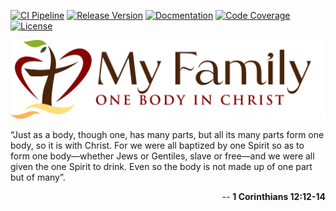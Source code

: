 [![CI Pipeline](https://github.com/cgilliard/myfamily/actions/workflows/main.yml/badge.svg)](https://github.com/cgilliard/myfamily/actions/workflows/main.yml)
[![Release Version](https://img.shields.io/github/v/release/cgilliard/myfamily.svg)](https://github.com/cgilliard/myfamily/releases)
[![Docmentation](https://img.shields.io/static/v1?label=Documentation&message=Doxygen&color=red)](https://cgilliard.github.io/myfamily/)
[![Code Coverage](https://img.shields.io/static/v1?label=Code%20Coverage&message=85.99%&color=purple)](https://cgilliard.github.io/myfamily/code_coverage.html)
[![License](https://img.shields.io/github/license/cgilliard/myfamily.svg)](https://github.com/cgilliard/myfamily/blob/master/LICENSE)

<div>
    <img class="myfamily" src="images/MyFamilyLogo.png"/>
</div>

 “Just as a body, though one, has many parts, but all its many parts form one body, so it is with Christ. For we were all baptized by one Spirit so as to form one body—whether Jews or Gentiles, slave or free—and we were all given the one Spirit to drink. Even so the body is not made up of one part but of many”.

<p align="right">
-- <strong>1 Corinthians 12:12-14</strong>
</p>
